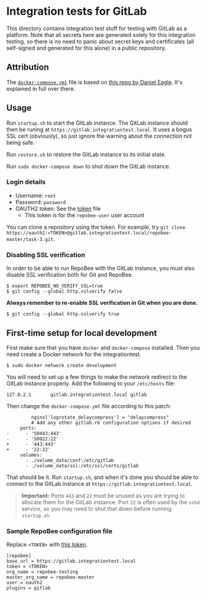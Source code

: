 # Integration tests for GitLab
This directory contains integration test stuff for testing with GitLab as a
platform. Note that all secrets here are generated solely for this integration
testing, so there is no need to panic about secret keys and certificates (all
self-signed and generated for this alone) in a public repository.

## Attribution
The [`docker-compose.yml`](docker-compose.yml) file is based on [this repo by
Daniel Eagle](https://github.com/GetchaDEAGLE/gitlab-https-docker).  It's
explained in full over there.

## Usage
Run `startup.sh` to start the GitLab instance. The GitLab instance should then
be runing at `https://gitlab.integrationtest.local`. It uses a bogus SSL cert
(obviously), so just ignore the warning about the connection not being safe.

Run `restore.sh` to restore the GitLab instance to its initial state.

Run `sudo docker-compose down` to shut down the GitLab instance.

### Login details
* Username: `root`
* Password: `password`
* OAUTH2 token: See the [token](token) file
    - This token is for the `repobee-user` user account

You can clone a repository using the token. For example, try `git clone
https://oauth2:<TOKEN>@gitlab.integrationtest.local/repobee-master/task-3.git`.

### Disabling SSL verification
In order to be able to run RepoBee with the GitLab instance, you must also
disable SSL verification both for Git and RepoBee.

```
$ export REPOBEE_NO_VERIFY_SSL=true
$ git config --global http.sslverify false
```

 **Always remember to re-enable SSL verification in Git when you are done.**

 ```
 $ git config --global http.sslverify true
 ```

## First-time setup for local development
First make sure that you have `docker` and `docker-compose` installed. Then
you need create a Docker network for the integrationtest.

```
$ sudo docker network create development
```

You will need to set up a few things to make the network redirect to the GitLab
instance properly. Add the following to your `/etc/hosts` file:

```
127.0.2.1       gitlab.integrationtest.local gitlab
```

Then change the `docker-compose.yml` file according to this patch:

```
         nginx['logrotate_delaycompress'] = "delaycompress"
         # Add any other gitlab.rb configuration options if desired
     ports:
-      - '50443:443'
-      - '50022:22'
+      - '443:443'
+      - '22:22'
     volumes:
       - ./volume_data/conf:/etc/gitlab
       - ./volume_data/ssl:/etc/ssl/certs/gitlab
```

That should be it. Run `startup.sh`, and when it's done you should be able to
connect to the GitLab instance at `https://gitlab.integrationtest.local`.

> **Important:** Ports `443` and `22` must be unused as you are trying to
> allocate them for the GitLab instance. Port `22` is often used by the `sshd`
> service, so you may need to shut that down before running `startup.sh`.

### Sample RepoBee configuration file
Replace `<TOKEN>` with [this token](token).

```
[repobee]
base_url = https://gitlab.integrationtest.local
token = <TOKEN>
org_name = repobee-testing
master_org_name = repobee-master
user = oauth2
plugins = gitlab
```
